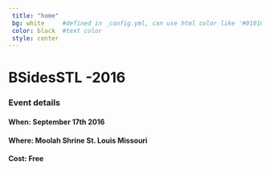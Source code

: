 ```yaml
---
 title: "home"
 bg: white     #defined in _config.yml, can use html color like '#010101'
 color: black  #text color
 style: center
---
```


# BSidesSTL -2016
  
### Event details
  
#### When: September 17th 2016

#### Where: Moolah Shrine St. Louis Missouri

#### Cost: Free
